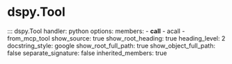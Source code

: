 # dspy.Tool

<!-- START_API_REF -->
::: dspy.Tool
    handler: python
    options:
        members:
            - __call__
            - acall
            - from_mcp_tool
        show_source: true
        show_root_heading: true
        heading_level: 2
        docstring_style: google
        show_root_full_path: true
        show_object_full_path: false
        separate_signature: false
        inherited_members: true
<!-- END_API_REF -->
